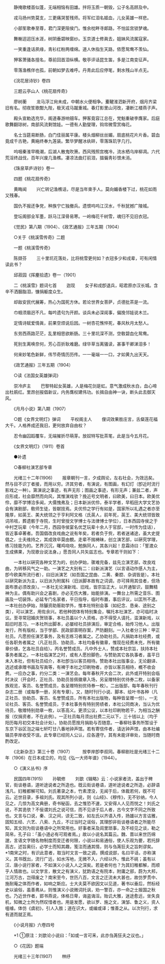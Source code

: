 <!-- { "loadSidebar": true } -->
　　静掩歌楼首似蓬，无端相恼有田雄。拌将玉质一朝毁，公子名高顾及中。 

　　戎马扬州势莫支，三更痛哭誓残师。将军红泪名姬血，儿女英雄一样悲。 

　　小部笙歌奉至尊，君门深更阻侯门。惟余枕畔寻郞路，不怕监宫锁梦魂。 

　　舞榭迢迢压水涯，树阴垂碧映窗纱。玉京道士修眞去，姐妹风流属寇家。 

　　一笑重逢话夙缘，靑衫红粉两缠绵。道人休指生天路，侬愿鸳鸯不羡仙。 

　　狎客萧骚各擅名，尊前回首泪纵横。敬亭评话昆生笛，多是江南变征声。 

　　零落渔樵伴也孤，前朝如梦去难呼。丹靑此后应停笔，剩水残山半点无。 

　　《浣花居诗钞》卷四 

　　三题云亭山人《桃花扇传奇》 

　　廖树蘅 
　　龙马浮江尙未成，中朝水火便相争。櫜鞬淮泗新开府，烟月齐梁旧有名。彻夜笙歌酣九陛，极天戎马蹴重城。春灯影里山河改，凄断江楼燕子声。 

　　殿头宣勅选充华，阁道春游响钿车。狎客竟容江总在，党魁重破李膺家。后庭歌舞翻琼树，南部风流剩馆娃。一德有人勤燮理，钩帘微雪赏梅花。 

　　名士当筵易断肠，白门佳丽属平康。楼头烟柳丝丝媚，扇底桃花片片香。碧血竟成千古艳，黄絁终奉九莲装。繁华梦醒冰纨碎，零落珠玑字几行。 

　　呜咽秦淮早晚潮，后湖人散鬼吹箫。西风残照宫槐冷，流水栖乌岸柳凋。六代荒淫终战伐，百年兴废几渔樵。凄凉法曲灯前泪，搵徧靑衫恨未消。 

　　《珠泉草庐诗钞》卷一 

　　四题《桃花扇传奇》 

　　黄晦闻 
　　兴亡转记渔樵话，尽是当年束手人。莫向媚香楼下过，桃花如雨又残春。 

　　国仇不报还争党，种族宁亡独撤兵。遗恨呜呜江汉水，千秋犹撼广陵城。 

　　登坛阁部全军墨，跃马江深骨易寒。一岭梅花千树雪，魂归不见旧衣冠。 

　　《觉民》第八期（1904）、《政艺通报》三年五期（1904） 

　　○关于《桃溪雪传奇》二题 

　　一题《桃溪雪传奇》 

　　陈撷芬 
　　三十里坑花落处，比将桃雪更何如？衣冠多少和戎辈，可有闲情读此书？ 

　　邱菽园《挥麈拾遗》卷一（1901） 

　　二《桃溪雪》题词七首 
　　迦现 
　　女子和戎卽退兵，昭君原亦汉长城。含辛不洒胭脂泪，慷捐躯度众生。 

　　却敌安民代展筹，热心为国死方休。若论世界女菩萨，贞德批茶是一流。 

　　巾帼须眉迥不凡，每吟遗句为开颜。谈兵未必深闺事，偏挽邻娃说木兰。 

　　定情诗赋爱情眞，前果空烦说后因。一树杏花憔悴死，春风秋月太愁人。 

　　东劳西燕路茫茫，乱里相思欲断肠。三十里坑深不测，空敎碧血化鸳鸯。 

　　死别生离唤奈何，芳心百折耿难磨。绿华草当离骚读，甚事干卿涕泪多！ 

　　何来妙笔色新鲜，伟节奇情历历传。一一毫端一一口，才如黄九出天天。 

　　《政艺通报》三年五期（1904） 

　　○读《法国女英雄弹词》 

　　崇冷庐主 
　　巴黎特起女英雄，人是梅花剑是虹。意气激成秋水白，血心啼出杜鹃红。里昂创报倡新议，内务膺权建伟功。长揖自由神一诀，断头此去御天风。 

　　《月月小说》第八期（1907） 

　　○题《女界文明灯》弹词 
　　平权阁主人 
　　俚词效果胜庄言，舌粲莲花福大千。人格养成还我旧，更何放弃自由权？ 

　　忍令幽囚蹈覆车，无端摧折尽萌芽。放奴特写批茶笔，此是当今五月花。 

　　《女界文明灯》（1911）卷首 


　　●补遗 

　　○春柳社演艺部专章 

　　光绪三十二年(1906) 
　　报章朝刊一言，夕成舆论，左右社会，为效迅矣。然与目不识丁者接，而用以穷。济其穷者，有演说，有图画，有幻灯（卽近时流行影戏之一种）。第演说之事迹，有声无形；图画之事迹，有形无声；兼兹二者，声应形成，社会靡然而向风，其惟演戏欤？挽近号文明者，曰欧美，曰日本。欧美优伶，靡不学博洽多闻，大儒愧弗及；日本新派优伶，泰半学者，早稻田大学文艺协会有演剧部，敎师生徒，皆献技焉。夫优伶之学行有如是，国家所以礼遇之者亦至隆厚，如英王、美大统领之于亨利阿文格（氏英人，前年死，英王、美大统领皆致词吊唁，葬遗骸于寺院，生时曾授文学博士与法律博士学位），日本西园寺侯之于中村芝玩辈（今年二月，西园寺侯宴名优芝玩辈十余人于官邸，一时传为佳话），皆近事卓著者。吾国倡改良戏曲之说有年矣，若者负于赀，若者迷诸途，虽大史提倡之，士夫维持之，其成效卒莫由覩。走辈不揣梼昧，创立演艺部，以硏究学理，练习技能为的。艺界沉沉，曙鸡哓哓，勉旃同人，其各兴起！息霜诗曰：「誓渡众生成佛果，为现歌台说法身。」愿吾同人共矢兹志也。专章若干则如下： 

　　一本社以硏究各种文艺为的，创办伊始，骤难完备，兹先立演艺部，改良戏曲，为转移风气之一助。一演艺之大别有二：曰新派演艺（以言语动作感人为主，卽今欧美所流行者），曰旧派演艺（如吾国之昆曲、二黄、秦腔、杂调皆是）。本社以硏究新派为主，以旧派为附属科（旧派脚本故有之词调，亦可择用其佳者，但场面布景必须改良）。一本社无论演新戏、旧戏，皆宗旨正大，以开通智识，鼓舞精神为主。偶有助兴会之喜剧，亦必无伤大雅，始能排演。一舞台上所需之音乐、图画及一切装饰，必延专门名家者，平日指导，临时布置，事后评议，以匡所不逮。一本社创办伊始，除醵资助赈助学外，惟本社特别会事（如纪念、恳亲、途别之类），可以演艺，用佐余兴。若他种团体有特别集会，嘱托本社演艺，亦可临时决议。至寻常冠婚庆贺琐事，本社员虽以个人资格，亦不得受人请托，滥演新戏，以蹈旧时恶习。一本社所出脚本，必屡经社员排演后，审定合格，始传习他人。出版发行，所有版权，当于学部、民政部禀明存案，严防翻刻。一入社者分三种：甲正社员。凡愿担任演艺事务，及有志练习者属之。乙协助社员。凡捐助本社经费，或任各职务者属之（凡正社员、协助员，本社均备有徽章，惟现在经费未充，所有徽章价値，乞各社员自给）。丙名誉赞成员。凡中外士人，赞成本社宗旨，扶持本社事务者属之。一本社临演艺之时，或有人愿扮脚色，与赞助其它各执事者，虽平日未入本社，但有社员绍介，本社卽当以客员相待。赞助本社出版事业，无论翻译、选述或承赠书画及写眞等，有裨于本社之印刷物者，亦皆以客员相待，槪不收会费。一应办之事，约分二类：一演艺会。每年春秋开大会二次，此外或开特别会临时决议（开会时，正社员、协助员皆佩徽章入场，另呈赠特别优待券二枚，以备家族观览，客员、名誉赞成员，各呈赠特别优待券一枚）。二出版部，每年春秋刊行杂志二册（或每季一册，另有专章）。又，随时刊行小说、脚本、绘叶书各种（凡正社员、协助员、客员、名誉赞成员，所有本社出版物，每种皆呈赠一份）。一无论社员、客员、名誉赞成员，于本社事务有特别劳绩者，本社公同商决，当认为优待员，敬赠特别勋章一枚，以答高义。更须公议，以本社印刷物若干，为相当之酬报（仅捐资者，不在此例）。一正社员每月须出社费二元以下，三十钱以上（均于阳历每月初交本社会计处）。协助员愿按月捐助与否随意。一春柳社事务所暂设于东京下谷区泡之端七轩叮廿八番地钟声馆。若有寄信件者，请达钟声馆，由本社编辑员李岸收受不误。此专章已经同人公认，应各遵守。其有未能详审处，当随时商酌改定。 

　　《北新杂志》第三十卷（1907） 
　　按李岸卽李叔同。春柳剧社是光绪三十二年（1906）在日本成立的，均见《弘一大师年谱》（1944）。 

　　○《演义丛书》序 

　　民国四年(1915) 
　　孙毓修 
　　刘歆《辑略》云：小说家者流，盖出于稗官，街谈巷语，道听途说者之所造也。旣云街谈巷语，道听途说者之所造，必辞语浅凡，妇稚都解可知。刘氏著录之本，竹素湮没，无闻于后，体裁若何，旣不可云。近世目录，多祖刘氏。观其所列小说，则《山经》、《穆传》，无不钞纳，今人见之，几惊为高文典册，奇书秘函，去之惟恐不速，又安得人人见而悦之！刘氏之说，不其诡欤？不佞谓刘氏之说可信，而不见谅于后人者，古今文字不同之所致也。文言与口说，秦、汉之间，谅无二致，如左氏以齐语入传，扬雄以方言诂雅，固知五经、六艺、八索、九丘，不过当时之谣俗，其理卽非街谈巷语者之所能尽知，其文则为街谈巷语中之所常用也。好事者采及闾里琐事，及不经见之谈，勒之简帛，孔子曰：「虽小道必有可观者焉。」故以小说名其篇云。魏、晋以来世历绵邈，言语文字随名物制度而变迁者何限，小说以和易通俗，使人乐观为要，若托辞高古，述旨奥衍，必学士而知其趣，笺注而通其情，则与刍荛狂夫之旨刺谬矣。*1南宋之时，有识此意者，取当时文言一致之调，撰成说部，名曰平话，亦称演义。其书旣出，流行广远，如水泻地，无微不入，六经以外，惟此不祧；虽有以汉、唐小说行家者，不如演义小说入人之深矣。若是者何也？为其妇稚都解，而顺乎人情故也。以文学言，散文之有演义，犹韵语之有院本，附庸之部，蔚为大邦，江河万古，岂得废之？南宋至今，世历八百，文言之迁流未大甚也，故仿罗贯中、施耐庵之体而作者，如响之斯应。士大夫莫不欲因文以见道，著书以垂后，然标经史以谕俗，虽善弗从，则惟演义小说微词托讽，劝一警百，亦一命之士报国之秋也。乃近世作者，郢书燕说，体格日卑，诲盗诲淫。贻讥大雅，迷途愈远，坐失良机，知微之士所为然叹惜者也。用是发愿，欲以罗、施之文，演邹、鲁之义，资人嗢噱。体仿《虞初》，引人入胜；道在识大，或编或译；惟善之从。以次刊行，求有道而就正焉。 

　　《小说月报》六卷四号 

　　*1 ①原注：刘歆论小说曰：「如或一言可釆，此亦刍荛狂夫之议也。」 

　　○《花因》题端 

　　光绪三十三年(1907) 
　　林纾 
